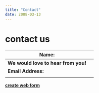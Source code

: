 ```yaml
---
title: "Contact"
date: 2008-03-13
---
```


# contact us

  

| **Name:** |  |
| --- | --- |
| **We would love to hear from you!** |  |
| **Email Address:** |  |
|  |  |

  

**[create web form](http://www.response-o-matic.com)**
